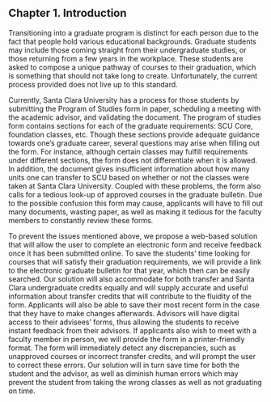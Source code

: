 ## Chapter 1. Introduction

Transitioning into a graduate program is distinct for each person due to the fact that people hold various educational backgrounds. Graduate students may include those coming straight from their undergraduate studies, or those returning from a few years in the workplace. These students are asked to compose a unique pathway of courses to their graduation, which is something that should not take long to create.  Unfortunately, the current process provided does not live up to this standard.

Currently, Santa Clara University has a process for those students by submitting the Program of Studies form in paper, scheduling a meeting with the academic advisor, and validating the document. The program of studies form contains sections for each of the graduate requirements: SCU Core, foundation classes, etc. Though these sections provide adequate guidance towards one’s graduate career, several questions may arise when filling out the form. For instance, although certain classes may fulfill requirements under different sections, the form does not differentiate when it is allowed. In addition, the document gives insufficient information about how many units one can transfer to SCU based on whether or not the classes were taken at Santa Clara University. Coupled with these problems, the form also calls for a tedious look-up of approved courses in the graduate bulletin. Due to the possible confusion this form may cause, applicants will have to fill out many documents, wasting paper, as well as making it tedious for the faculty members to constantly review these forms.

To prevent the issues mentioned above, we propose a web-based solution that will allow the user to complete an electronic form and receive feedback once it has been submitted online. To save the students’ time looking for courses that will satisfy their graduation requirements, we will provide a link to the electronic graduate bulletin for that year, which then can be easily searched. Our solution will also accommodate for both transfer and Santa Clara undergraduate credits equally and will supply accurate and useful information about transfer credits that will contribute to the fluidity of the form. Applicants will also be able to save their most recent form in the case that they have to make changes afterwards. Advisors will have digital access to their advisees’ forms, thus allowing the students to receive instant feedback from their advisors. If applicants also wish to meet with a faculty member in person, we will provide the form in a printer-friendly format. The form will immediately detect any discrepancies, such as unapproved courses or incorrect transfer credits, and will prompt the user to correct these errors. Our solution will in turn save time for both the student and the advisor, as well as diminish human errors which may prevent the student from taking the wrong classes as well as not graduating on time.

